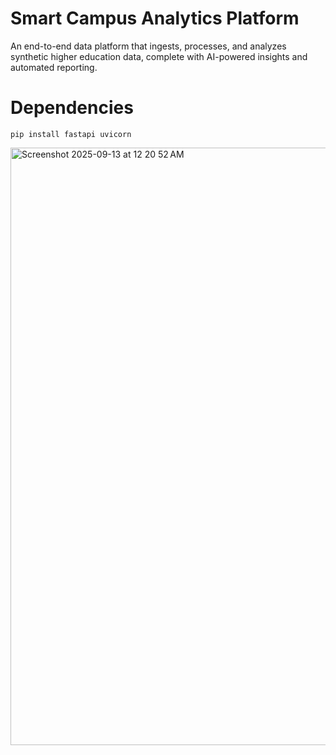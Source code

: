 # Smart Campus Analytics Platform


An end-to-end data platform that ingests, processes, and analyzes synthetic higher education data, complete with AI-powered insights and automated reporting.


# Dependencies

`pip install fastapi uvicorn`


<img width="1901" height="956" alt="Screenshot 2025-09-13 at 12 20 52 AM" src="https://github.com/user-attachments/assets/c1a7d86d-4f91-41e5-8d16-624b53674d08" />

